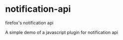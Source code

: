 # notification-api
firefox's notification api

A simple demo of a javascript plugin for notification api
